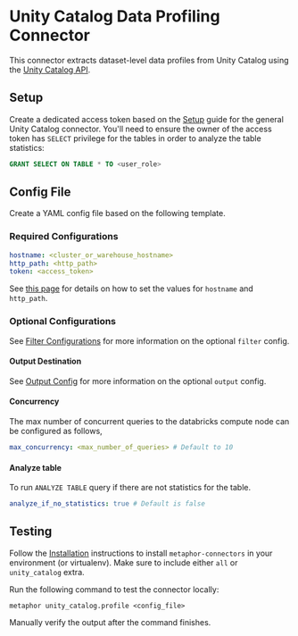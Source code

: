 # Unity Catalog Data Profiling Connector

This connector extracts dataset-level data profiles from Unity Catalog using the [Unity Catalog API](https://api-docs.databricks.com/rest/latest/unity-catalog-api-specification-2-1.html).

## Setup

Create a dedicated access token based on the [Setup](../README.md#Setup) guide for the general Unity Catalog connector. You'll need to ensure the owner of the access token has `SELECT` privilege for the tables in order to analyze the table statistics:

```sql
GRANT SELECT ON TABLE * TO <user_role>
```

## Config File

Create a YAML config file based on the following template.

### Required Configurations

```yaml
hostname: <cluster_or_warehouse_hostname>
http_path: <http_path>
token: <access_token>
```

See [this page](https://docs.databricks.com/en/integrations/compute-details.html) for details on how to set the values for `hostname` and `http_path`.

### Optional Configurations

See [Filter Configurations](../../common/docs/filter.md) for more information on the optional `filter` config.

#### Output Destination

See [Output Config](../../common/docs/output.md) for more information on the optional `output` config.

#### Concurrency

The max number of concurrent queries to the databricks compute node can be configured as follows,

```yaml
max_concurrency: <max_number_of_queries> # Default to 10
```

#### Analyze table

To run `ANALYZE TABLE` query if there are not statistics for the table.

```yaml
analyze_if_no_statistics: true # Default is false
```

## Testing

Follow the [Installation](../../README.md) instructions to install `metaphor-connectors` in your environment (or virtualenv). Make sure to include either `all` or `unity_catalog` extra.

Run the following command to test the connector locally:

```shell
metaphor unity_catalog.profile <config_file>
```

Manually verify the output after the command finishes.
